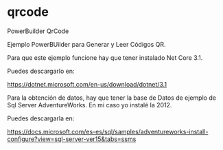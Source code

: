 # qrcode
PowerBuilder QrCode

Ejemplo PowerBUilder para Generar y Leer Códigos QR.

Para que este ejemplo funcione hay que tener instalado Net Core 3.1.

Puedes descargarlo en:

https://dotnet.microsoft.com/en-us/download/dotnet/3.1

Para la obtención de datos, hay que tener la base de Datos de ejemplo de Sql Server AdventureWorks.
En mi caso yo instalé la 2012.

Puedes descargarla en:

https://docs.microsoft.com/es-es/sql/samples/adventureworks-install-configure?view=sql-server-ver15&tabs=ssms
